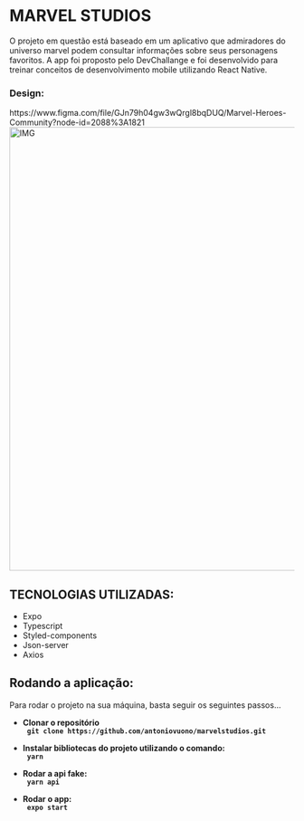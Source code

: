<h1>MARVEL STUDIOS</h1>
<p> O projeto em questão está baseado em um aplicativo que admiradores do universo marvel podem consultar informações sobre seus personagens favoritos. A app foi proposto pelo
DevChallange e foi desenvolvido para treinar conceitos de desenvolvimento mobile utilizando React Native.</p>

<h3>Design:</h3>
<link> https://www.figma.com/file/GJn79h04gw3wQrgl8bqDUQ/Marvel-Heroes-Community?node-id=2088%3A1821 </link>

<img width="784" alt="IMG" src="https://user-images.githubusercontent.com/7297243/132963594-3e211e20-8068-4188-986f-73e8b27b69a2.png">


<h2>TECNOLOGIAS UTILIZADAS:</h2>
<ul>
      <li>Expo</li>
      <li>Typescript</li>
      <li>Styled-components</li>
      <li>Json-server</li>
      <li>Axios</li>

</ul>

<h2>Rodando a aplicação:</h2>
<p> Para rodar o projeto na sua máquina, basta seguir os seguintes passos... </p>

   <ul> 
    <li><b>Clonar o repositório</li>
    <code> git clone https://github.com/antoniovuono/marvelstudios.git </code>
   </ul>
   <ul> 
    <li><b>Instalar bibliotecas do projeto utilizando o comando:</li></b>
    <code> yarn </code>
   </ul>
   <ul> 
    <li><b>Rodar a api fake:</li></b>
    <code> yarn api </code>
   </ul>
    <ul> 
    <li><b>Rodar o app:</li></b>
    <code> expo start </code>
   </ul>
